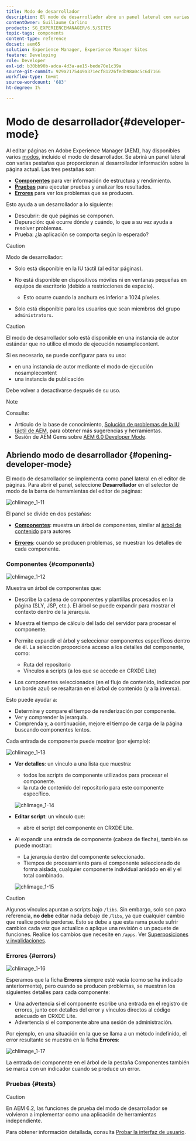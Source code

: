 ```yaml
---
title: Modo de desarrollador
description: El modo de desarrollador abre un panel lateral con varias pestañas que proporcionan al desarrollador información sobre la página actual.
contentOwner: Guillaume Carlino
products: SG_EXPERIENCEMANAGER/6.5/SITES
topic-tags: components
content-type: reference
docset: aem65
solution: Experience Manager, Experience Manager Sites
feature: Developing
role: Developer
exl-id: b30bb90b-adca-4d3a-ae15-bede70e1c39a
source-git-commit: 929a2175449a371ecf81226fedb98a0c5c6d7166
workflow-type: tm+mt
source-wordcount: '683'
ht-degree: 1%

---
```


# Modo de desarrollador{#developer-mode}

Al editar páginas en Adobe Experience Manager (AEM), hay disponibles varios [modos](/help/sites-authoring/author-environment-tools.md#modestouchoptimizedui), incluido el modo de desarrollador. Se abrirá un panel lateral con varias pestañas que proporcionan al desarrollador información sobre la página actual. Las tres pestañas son:

* **[Componentes](#components)** para ver información de estructura y rendimiento.
* **[Pruebas](#tests)** para ejecutar pruebas y analizar los resultados.
* **[Errores](#errors)** para ver los problemas que se producen.

Esto ayuda a un desarrollador a lo siguiente:

* Descubrir: de qué páginas se componen.
* Depuración: qué ocurre dónde y cuándo, lo que a su vez ayuda a resolver problemas.
* Prueba: ¿la aplicación se comporta según lo esperado?

>[!CAUTION]
>
>Modo de desarrollador:
>
>* Solo está disponible en la IU táctil (al editar páginas).
>* No está disponible en dispositivos móviles ni en ventanas pequeñas en equipos de escritorio (debido a restricciones de espacio).
>
>   * Esto ocurre cuando la anchura es inferior a 1024 píxeles.
>* Solo está disponible para los usuarios que sean miembros del grupo `administrators`.

>[!CAUTION]
>
>El modo de desarrollador solo está disponible en una instancia de autor estándar que no utilice el modo de ejecución nosamplecontent.
>
>Si es necesario, se puede configurar para su uso:
>
>* en una instancia de autor mediante el modo de ejecución nosamplecontent
>* una instancia de publicación
>
>Debe volver a desactivarse después de su uso.

>[!NOTE]
>
>Consulte:
>
>* Artículo de la base de conocimiento, [Solución de problemas de la IU táctil de AEM](https://experienceleague.adobe.com/en/docs/experience-cloud-kcs/kbarticles/ka-16935), para obtener más sugerencias y herramientas.
>* Sesión de AEM Gems sobre [AEM 6.0 Developer Mode](https://experienceleague.adobe.com/docs/events/experience-manager-gems-recordings/gems2014/aem-developer-mode.html).
>

## Abriendo modo de desarrollador {#opening-developer-mode}

El modo de desarrollador se implementa como panel lateral en el editor de páginas. Para abrir el panel, seleccione **Desarrollador** en el selector de modo de la barra de herramientas del editor de páginas:

![chlimage_1-11](assets/chlimage_1-11.png)

El panel se divide en dos pestañas:

* **[Componentes](/help/sites-developing/developer-mode.md#components)**: muestra un árbol de componentes, similar al [árbol de contenido](/help/sites-authoring/author-environment-tools.md#content-tree) para autores

* **[Errores](/help/sites-developing/developer-mode.md#errors)**: cuando se producen problemas, se muestran los detalles de cada componente.

### Componentes {#components}

![chlimage_1-12](assets/chlimage_1-12.png)

Muestra un árbol de componentes que:

* Describe la cadena de componentes y plantillas procesados en la página (SLY, JSP, etc.). El árbol se puede expandir para mostrar el contexto dentro de la jerarquía.
* Muestra el tiempo de cálculo del lado del servidor para procesar el componente.
* Permite expandir el árbol y seleccionar componentes específicos dentro de él. La selección proporciona acceso a los detalles del componente, como:

   * Ruta del repositorio
   * Vínculos a scripts (a los que se accede en CRXDE Lite)

* Los componentes seleccionados (en el flujo de contenido, indicados por un borde azul) se resaltarán en el árbol de contenido (y a la inversa).

Esto puede ayudar a:

* Determine y compare el tiempo de renderización por componente.
* Ver y comprender la jerarquía.
* Comprenda y, a continuación, mejore el tiempo de carga de la página buscando componentes lentos.

Cada entrada de componente puede mostrar (por ejemplo):

![chlimage_1-13](assets/chlimage_1-13.png)

* **Ver detalles**: un vínculo a una lista que muestra:

   * todos los scripts de componente utilizados para procesar el componente.
   * la ruta de contenido del repositorio para este componente específico.

  ![chlimage_1-14](assets/chlimage_1-14.png)

* **Editar script**: un vínculo que:

   * abre el script del componente en CRXDE Lite.

* Al expandir una entrada de componente (cabeza de flecha), también se puede mostrar:

   * La jerarquía dentro del componente seleccionado.
   * Tiempos de procesamiento para el componente seleccionado de forma aislada, cualquier componente individual anidado en él y el total combinado.

  ![chlimage_1-15](assets/chlimage_1-15.png)

>[!CAUTION]
>
>Algunos vínculos apuntan a scripts bajo `/libs`. Sin embargo, solo son para referencia, **no debe** editar nada debajo de `/libs`, ya que cualquier cambio que realice podría perderse. Esto se debe a que esta rama puede sufrir cambios cada vez que actualice o aplique una revisión o un paquete de funciones. Realice los cambios que necesite en `/apps`. Ver [Superposiciones y invalidaciones](/help/sites-developing/overlays.md).

### Errores {#errors}

![chlimage_1-16](assets/chlimage_1-16.png)

Esperamos que la ficha **Errores** siempre esté vacía (como se ha indicado anteriormente), pero cuando se producen problemas, se muestran los siguientes detalles para cada componente:

* Una advertencia si el componente escribe una entrada en el registro de errores, junto con detalles del error y vínculos directos al código adecuado en CRXDE Lite.
* Advertencia si el componente abre una sesión de administración.

Por ejemplo, en una situación en la que se llama a un método indefinido, el error resultante se muestra en la ficha **Errores**:

![chlimage_1-17](assets/chlimage_1-17.png)

La entrada del componente en el árbol de la pestaña Componentes también se marca con un indicador cuando se produce un error.

### Pruebas {#tests}

>[!CAUTION]
>
>En AEM 6.2, las funciones de prueba del modo de desarrollador se volvieron a implementar como una aplicación de herramientas independiente.
>
>Para obtener información detallada, consulta [Probar la interfaz de usuario](/help/sites-developing/hobbes.md).
